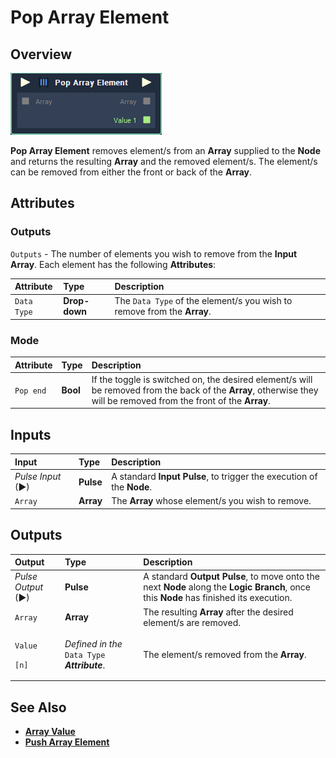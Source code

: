 # Pop Array Element

## Overview

![The Pop Array Element Node.](../../.gitbook/assets/pop-array-element.PNG)

**Pop Array Element** removes element/s from an **Array** supplied to the **Node** and returns the resulting **Array** and the removed element/s. The element/s can be removed from either the front or back of the **Array**.

## Attributes

### Outputs

`Outputs` - The number of elements you wish to remove from the **Input** **Array**. Each element has the following **Attributes**:

| Attribute | Type | Description |
| :--- | :--- | :--- |
| `Data Type` | **Drop-down** | The `Data Type` of the element/s you wish to remove from the **Array**. |

### Mode

| Attribute | Type | Description |
| :--- | :--- | :--- |
| `Pop end` | **Bool** | If the toggle is switched on, the desired element/s will be removed from the back of the **Array**, otherwise they will be removed from the front of the **Array**. |

## Inputs

| Input | Type | Description |
| :--- | :--- | :--- |
| _Pulse Input_ \(►\) | **Pulse** | A standard **Input Pulse**, to trigger the execution of the **Node**. |
| `Array` | **Array** | The **Array** whose element/s you wish to remove. |

## Outputs

<table>
  <thead>
    <tr>
      <th style="text-align:left">Output</th>
      <th style="text-align:left">Type</th>
      <th style="text-align:left">Description</th>
    </tr>
  </thead>
  <tbody>
    <tr>
      <td style="text-align:left"><em>Pulse Output</em> (&#x25BA;)</td>
      <td style="text-align:left"><b>Pulse</b>
      </td>
      <td style="text-align:left">A standard <b>Output Pulse</b>, to move onto the next <b>Node</b> along the <b>Logic Branch</b>,
        once this <b>Node</b> has finished its execution.</td>
    </tr>
    <tr>
      <td style="text-align:left"><code>Array</code>
      </td>
      <td style="text-align:left"><b>Array</b>
      </td>
      <td style="text-align:left">The resulting <b>Array</b> after the desired element/s are removed.</td>
    </tr>
    <tr>
      <td style="text-align:left">
        <p><code>Value</code>
        </p>
        <p><code>[n]</code>
        </p>
      </td>
      <td style="text-align:left"><em>Defined in the</em>  <code>Data Type</code>  <em><b>Attribute</b></em>.</td>
      <td
      style="text-align:left">The element/s removed from the <b>Array</b>.</td>
    </tr>
  </tbody>
</table>

## See Also

* [**Array Value**](array-value.md)
* [**Push Array Element**](push-array-element.md)

